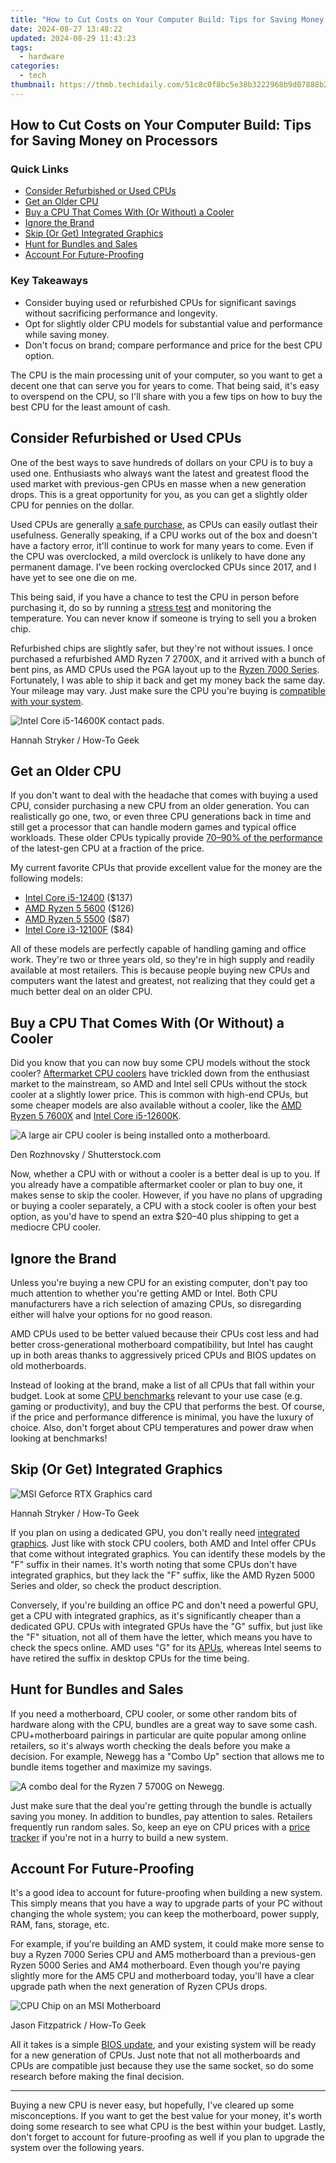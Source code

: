 ```yaml
---
title: "How to Cut Costs on Your Computer Build: Tips for Saving Money on Processors"
date: 2024-08-27 13:48:22
updated: 2024-08-29 11:43:23
tags:
  - hardware
categories:
  - tech
thumbnail: https://thmb.techidaily.com/51c8c0f8bc5e38b3222968b9d07888b2af3d71ae1414dd0e4e4eff08dd69bb83.jpg
---
```


## How to Cut Costs on Your Computer Build: Tips for Saving Money on Processors

### Quick Links

* [Consider Refurbished or Used CPUs](https://youtube-docs.techidaily.com/ed-2024-approved-how-to-tackle-missing-thumbnails-on-youtube-shorts/)
* [Get an Older CPU](https://tiktok-clips.techidaily.com/new-melodies-that-matter-top-10-perennially-played-tik-tok-beats/)
* [Buy a CPU That Comes With (Or Without) a Cooler](https://www.howtogeek.com/building-a-pc-heres-how-to-save-on-the-cpu/#buy-a-cpu-that-comes-with-or-without-a-cooler)
* [Ignore the Brand](https://video-creation-software.techidaily.com/new-the-professionals-choice-for-mac-adobe-premiere-pro-video-editor-for-2024/)
* [Skip (Or Get) Integrated Graphics](https://www.howtogeek.com/building-a-pc-heres-how-to-save-on-the-cpu/#skip-or-get-integrated-graphics)
* [Hunt for Bundles and Sales](https://instagram-clips.techidaily.com/updated-elevate-your-posts-with-4-effective-video-loop-techniques/)
* [Account For Future-Proofing](https://pokemon-go-android.techidaily.com/ultimate-guide-to-catch-the-regional-located-pokemon-for-honor-x7b-drfone-by-drfone-virtual-android/)

### Key Takeaways

* Consider buying used or refurbished CPUs for significant savings without sacrificing performance and longevity.
* Opt for slightly older CPU models for substantial value and performance while saving money.
* Don't focus on brand; compare performance and price for the best CPU option.

 The CPU is the main processing unit of your computer, so you want to get a decent one that can serve you for years to come. That being said, it's easy to overspend on the CPU, so I'll share with you a few tips on how to buy the best CPU for the least amount of cash.

##  Consider Refurbished or Used CPUs

 One of the best ways to save hundreds of dollars on your CPU is to buy a used one. Enthusiasts who always want the latest and greatest flood the used market with previous-gen CPUs en masse when a new generation drops. This is a great opportunity for you, as you can get a slightly older CPU for pennies on the dollar.

 Used CPUs are generally [a safe purchase](https://data-wizards.techidaily.com/resolving-error-224003-unplayable-video/), as CPUs can easily outlast their usefulness. Generally speaking, if a CPU works out of the box and doesn't have a factory error, it'll continue to work for many years to come. Even if the CPU was overclocked, a mild overclock is unlikely to have done any permanent damage. I've been rocking overclocked CPUs since 2017, and I have yet to see one die on me.

 This being said, if you have a chance to test the CPU in person before purchasing it, do so by running a [stress test](https://program-issues.techidaily.com/wolcen-mayhem-effective-fix-for-frequent-computer-game-crashes-unveiled/) and monitoring the temperature. You can never know if someone is trying to sell you a broken chip.

 Refurbished chips are slightly safer, but they're not without issues. I once purchased a refurbished AMD Ryzen 7 2700X, and it arrived with a bunch of bent pins, as AMD CPUs used the PGA layout up to the [Ryzen 7000 Series](https://android-frp.techidaily.com/is-gsm-flasher-adb-legit-full-review-to-bypass-your-nokia-130-musicfrp-lock-by-drfone-android/). Fortunately, I was able to ship it back and get my money back the same day. Your mileage may vary. Just make sure the CPU you're buying is [compatible with your system](https://extra-guidance.techidaily.com/2024-approved-prestigious-directory-free-visuals-hubs-galore-online/).

![Intel Core i5-14600K contact pads.](https://static1.howtogeekimages.com/wordpress/wp-content/uploads/wm/2023/10/intel-core-i5-14600k-1.jpg) 

Hannah Stryker / How-To Geek

##  Get an Older CPU

 If you don't want to deal with the headache that comes with buying a used CPU, consider purchasing a new CPU from an older generation. You can realistically go one, two, or even three CPU generations back in time and still get a processor that can handle modern games and typical office workloads. These older CPUs typically provide [70–90% of the performance](https://article-tips.techidaily.com/updated-discovering-the-benefits-of-personalized-asmr-sounds-for-2024/) of the latest-gen CPU at a fraction of the price.

 My current favorite CPUs that provide excellent value for the money are the following models:

* [Intel Core i5-12400](https://www.amazon.com/Intel-i5-12400-Desktop-Processor-Cache/dp/B09NMPD8V2/?tag=hotoge-20&ascsubtag=UUhtgUeUpU2004387&asc%5Frefurl=https%3A%2F%2Fwww.howtogeek.com%2Fbuilding-a-pc-heres-how-to-save-on-the-cpu%2F&asc%5Fcampaign=Short-Term) ($137)
* [AMD Ryzen 5 5600](https://www.amazon.com/AMD-5600-12-Thread-Unlocked-Processor/dp/B09VCHR1VH?tag=hotoge-20&ascsubtag=UUhtgUeUpU2004387&asc%5Frefurl=https%3A%2F%2Fwww.howtogeek.com%2Fbuilding-a-pc-heres-how-to-save-on-the-cpu%2F&asc%5Fcampaign=Short-Term) ($126)
* [AMD Ryzen 5 5500](https://www.amazon.com/AMD-5500-12-Thread-Unlocked-Processor/dp/B09VCJ171S?tag=hotoge-20&ascsubtag=UUhtgUeUpU2004387&asc%5Frefurl=https%3A%2F%2Fwww.howtogeek.com%2Fbuilding-a-pc-heres-how-to-save-on-the-cpu%2F&asc%5Fcampaign=Short-Term) ($87)
* [Intel Core i3-12100F](https://www.amazon.com/i3-12100F-processor-featuring-support-required/dp/B09NPJX7PV?tag=hotoge-20&ascsubtag=UUhtgUeUpU2004387&asc%5Frefurl=https%3A%2F%2Fwww.howtogeek.com%2Fbuilding-a-pc-heres-how-to-save-on-the-cpu%2F&asc%5Fcampaign=Short-Term) ($84)

 All of these models are perfectly capable of handling gaming and office work. They're two or three years old, so they're in high supply and readily available at most retailers. This is because people buying new CPUs and computers want the latest and greatest, not realizing that they could get a much better deal on an older CPU.

##  Buy a CPU That Comes With (Or Without) a Cooler

 Did you know that you can now buy some CPU models without the stock cooler? [Aftermarket CPU coolers](https://some-skills.techidaily.com/2024-approved-the-metaverse-versus-multi-meva-comprehensive-differences-overviewed/) have trickled down from the enthusiast market to the mainstream, so AMD and Intel sell CPUs without the stock cooler at a slightly lower price. This is common with high-end CPUs, but some cheaper models are also available without a cooler, like the [AMD Ryzen 5 7600X](https://www.amazon.com/AMD-7600X-12-Thread-Unlocked-Processor/dp/B0BBJDS62N?tag=hotoge-20&ascsubtag=UUhtgUeUpU2004387&asc%5Frefurl=https%3A%2F%2Fwww.howtogeek.com%2Fbuilding-a-pc-heres-how-to-save-on-the-cpu%2F&asc%5Fcampaign=Short-Term) and [Intel Core i5-12600K](https://www.amazon.com/Intel-i5-12600K-Desktop-Processor-Unlocked/dp/B09FX4D72T?tag=hotoge-20&ascsubtag=UUhtgUeUpU2004387&asc%5Frefurl=https%3A%2F%2Fwww.howtogeek.com%2Fbuilding-a-pc-heres-how-to-save-on-the-cpu%2F&asc%5Fcampaign=Short-Term).

![A large air CPU cooler is being installed onto a motherboard.](https://static1.howtogeekimages.com/wordpress/wp-content/uploads/2023/12/shutterstock_2358109821.jpg) 

Den Rozhnovsky / Shutterstock.com

 Now, whether a CPU with or without a cooler is a better deal is up to you. If you already have a compatible aftermarket cooler or plan to buy one, it makes sense to skip the cooler. However, if you have no plans of upgrading or buying a cooler separately, a CPU with a stock cooler is often your best option, as you'd have to spend an extra $20–40 plus shipping to get a mediocre CPU cooler.

##  Ignore the Brand

 Unless you're buying a new CPU for an existing computer, don't pay too much attention to whether you're getting AMD or Intel. Both CPU manufacturers have a rich selection of amazing CPUs, so disregarding either will halve your options for no good reason.

 AMD CPUs used to be better valued because their CPUs cost less and had better cross-generational motherboard compatibility, but Intel has caught up in both areas thanks to aggressively priced CPUs and BIOS updates on old motherboards.

 Instead of looking at the brand, make a list of all CPUs that fall within your budget. Look at some [CPU benchmarks](https://facebook-video-footage.techidaily.com/taking-control-your-comprehensive-yt-studio-manual-for-2024/) relevant to your use case (e.g. gaming or productivity), and buy the CPU that performs the best. Of course, if the price and performance difference is minimal, you have the luxury of choice. Also, don't forget about CPU temperatures and power draw when looking at benchmarks!

##  Skip (Or Get) Integrated Graphics

![MSI Geforce RTX Graphics card](https://static1.howtogeekimages.com/wordpress/wp-content/uploads/2024/05/52650304762_9334cc529c_o.jpg) 

Hannah Stryker / How-To Geek

 If you plan on using a dedicated GPU, you don't really need [integrated graphics](https://tech-savvy.techidaily.com/is-it-wise-to-delegate-money-matters-to-ai/). Just like with stock CPU coolers, both AMD and Intel offer CPUs that come without integrated graphics. You can identify these models by the "F" suffix in their names. It's worth noting that some CPUs don't have integrated graphics, but they lack the "F" suffix, like the AMD Ryzen 5000 Series and older, so check the product description.

 Conversely, if you're building an office PC and don't need a powerful GPU, get a CPU with integrated graphics, as it's significantly cheaper than a dedicated GPU. CPUs with integrated GPUs have the "G" suffix, but just like the "F" situation, not all of them have the letter, which means you have to check the specs online. AMD uses "G" for its [APUs](https://techidaily.com/why-can-t-i-play-mp4-files-on-my-samsung-galaxy-m14-5g-by-aiseesoft-video-converter-play-mp4-on-android/), whereas Intel seems to have retired the suffix in desktop CPUs for the time being.

##  Hunt for Bundles and Sales

 If you need a motherboard, CPU cooler, or some other random bits of hardware along with the CPU, bundles are a great way to save some cash. CPU+motherboard pairings in particular are quite popular among online retailers, so it's always worth checking the deals before you make a decision. For example, Newegg has a "Combo Up" section that allows me to bundle items together and maximize my savings.

![A combo deal for the Ryzen 7 5700G on Newegg.](https://static1.howtogeekimages.com/wordpress/wp-content/uploads/2024/07/2024-07-25_18h59_58.png) 

 Just make sure that the deal you're getting through the bundle is actually saving you money. In addition to bundles, pay attention to sales. Retailers frequently run random sales. So, keep an eye on CPU prices with a [price tracker](https://android-location-track.techidaily.com/how-to-track-vivo-x100-pro-location-by-number-drfone-by-drfone-virtual-android/) if you're not in a hurry to build a new system.

##  Account For Future-Proofing

 It's a good idea to account for future-proofing when building a new system. This simply means that you have a way to upgrade parts of your PC without changing the whole system; you can keep the motherboard, power supply, RAM, fans, storage, etc.

 For example, if you're building an AMD system, it could make more sense to buy a Ryzen 7000 Series CPU and AM5 motherboard than a previous-gen Ryzen 5000 Series and AM4 motherboard. Even though you're paying slightly more for the AM5 CPU and motherboard today, you'll have a clear upgrade path when the next generation of Ryzen CPUs drops.

![CPU Chip on an MSI Motherboard](https://static1.howtogeekimages.com/wordpress/wp-content/uploads/2023/12/cpu-motherboard.jpeg) 

Jason Fitzpatrick / How-To Geek

 All it takes is a simple [BIOS update](https://win11-tips.techidaily.com/running-state-of-the-art-ai-windows-edition/), and your existing system will be ready for a new generation of CPUs. Just note that not all motherboards and CPUs are compatible just because they use the same socket, so do some research before making the final decision.

---

 Buying a new CPU is never easy, but hopefully, I've cleared up some misconceptions. If you want to get the best value for your money, it's worth doing some research to see what CPU is the best within your budget. Lastly, don't forget to account for future-proofing as well if you plan to upgrade the system over the following years.

<ins class="adsbygoogle"
     style="display:block"
     data-ad-format="autorelaxed"
     data-ad-client="ca-pub-7571918770474297"
     data-ad-slot="1223367746"></ins>



<ins class="adsbygoogle"
     style="display:block"
     data-ad-client="ca-pub-7571918770474297"
     data-ad-slot="8358498916"
     data-ad-format="auto"
     data-full-width-responsive="true"></ins>
